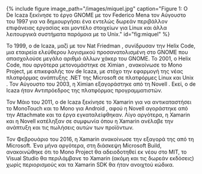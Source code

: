 {% include figure image_path="/images/miquel.jpg" caption="Figure 1: Ο De Icaza ξεκίνησε το έργο GNOME με τον Federico Mena τον Αύγουστο του 1997 για να δημιουργήσει ένα εντελώς δωρεάν περιβάλλον επιφάνειας εργασίας και μοντέλο στοιχείων για Linux και άλλα λειτουργικά συστήματα παρόμοια με το Unix." id="fig:miquel" %}

Το 1999, ο de Icaza, μαζί με τον Nat Friedman , συνίδρυσαν την Helix Code, μια εταιρεία ελεύθερου λογισμικού προσανατολισμένη στο GNOME που απασχολούσε μεγάλο αριθμό άλλων χάκερ του GNOME. Το 2001, ο Helix Code, που αργότερα μετονομάστηκε σε Ximian , ανακοίνωσε το Mono Project, με επικεφαλής τον de Icaza, με στόχο την εφαρμογή της νέας πλατφόρμας ανάπτυξης .NET της Microsoft σε πλατφόρμες Linux και Unix . Τον Αύγουστο του 2003, η Ximian εξαγοράστηκε από τη Novell . Εκεί, ο de Icaza ήταν Αντιπρόεδρος της πλατφόρμας προγραμματιστών.

Τον Μάιο του 2011, ο de Icaza ξεκίνησε το Xamarin για να αντικαταστήσει το MonoTouch και το Mono για Android , αφού η Novell αγοράστηκε από την Attachmate και τα έργα εγκαταλείφθηκαν. Λίγο αργότερα, η Xamarin και η Novell κατέληξαν σε συμφωνία όπου η Xamarin ανέλαβε την ανάπτυξη και τις πωλήσεις αυτών των προϊόντων.

Τον Φεβρουάριο του 2016, η Xamarin ανακοίνωσε την εξαγορά της από τη Microsoft. Ένα μήνα αργότερα, στη διάσκεψη Microsoft Build, ανακοινώθηκε ότι το Mono Project θα αδειοδοτηθεί εκ νέου στο MIT, το Visual Studio θα περιλάμβανε το Xamarin (ακόμη και τις δωρεάν εκδόσεις) χωρίς περιορισμούς και τα Xamarin SDK θα ήταν ανοιχτού κώδικα. 

